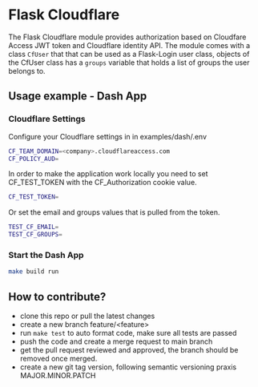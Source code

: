 # Flask Cloudflare

The Flask Cloudflare module provides authorization based on Cloudfare Access JWT token and Cloudflare identity API.
The module comes with a class `CfUser` that  that can be used as a Flask-Login user class, objects of the CfUser class has a `groups` variable that holds a list of groups the user belongs to.

## Usage example - Dash App

### Cloudflare Settings

Configure your Cloudflare settings in in examples/dash/.env

```sh
CF_TEAM_DOMAIN=<company>.cloudflareaccess.com
CF_POLICY_AUD=
```

In order to make the application work locally you need to set CF_TEST_TOKEN with the CF_Authorization cookie value.

```sh
CF_TEST_TOKEN=
```

Or set the email and groups values that is pulled from the token.

```sh
TEST_CF_EMAIL=
TEST_CF_GROUPS=
```

### Start the Dash App

```sh
make build run
```

## How to contribute?

- clone this repo or pull the latest changes
- create a new branch feature/\<feature\>
- run `make test` to auto format code, make sure all tests are passed
- push the code and create a merge request to main branch
- get the pull request reviewed and approved, the branch should be removed once merged.
- create a new git tag version, following semantic versioning praxis MAJOR.MINOR.PATCH

